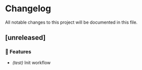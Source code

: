 # Changelog

All notable changes to this project will be documented in this file.

## [unreleased]

### 🚀 Features

- *(test)* Init workflow

<!-- generated by git-cliff -->
